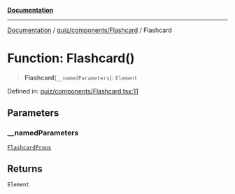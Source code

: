 [**Documentation**](../../../../README.md)

***

[Documentation](../../../../README.md) / [quiz/components/Flashcard](../README.md) / Flashcard

# Function: Flashcard()

> **Flashcard**(`__namedParameters`): `Element`

Defined in: [quiz/components/Flashcard.tsx:11](https://github.com/Projet-Clovis/flashcard-games/blob/8c85f3457b48eef736423c9679a7c1b51f15688e/src/quiz/components/Flashcard.tsx#L11)

## Parameters

### \_\_namedParameters

[`FlashcardProps`](../interfaces/FlashcardProps.md)

## Returns

`Element`
